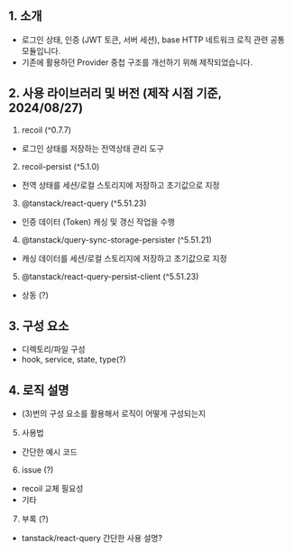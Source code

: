 ## 1. 소개

- 로그인 상태, 인증 (JWT 토큰, 서버 세션), base HTTP 네트워크 로직 관련 공통 모듈입니다.
- 기존에 활용하던 Provider 중첩 구조를 개선하기 위해 제작되었습니다.

## 2. 사용 라이브러리 및 버전 (제작 시점 기준, 2024/08/27)

1.  recoil (^0.7.7)

- 로그인 상태를 저장하는 전역상태 관리 도구

2.  recoil-persist (^5.1.0)

- 전역 상태를 세션/로컬 스토리지에 저장하고 초기값으로 지정

3.  @tanstack/react-query (^5.51.23)

- 인증 데이터 (Token) 캐싱 및 갱신 작업을 수행

4.  @tanstack/query-sync-storage-persister (^5.51.21)

- 캐싱 데이터를 세션/로컬 스토리지에 저장하고 초기값으로 지정

5.  @tanstack/react-query-persist-client (^5.51.23)

- 상동 (?)

## 3. 구성 요소

- 디렉토리/파일 구성
- hook, service, state, type(?)

## 4. 로직 설명

- (3)번의 구성 요소를 활용해서 로직이 어떻게 구성되는지

5. 사용법

- 간단한 예시 코드

6. issue (?)

- recoil 교체 필요성
- 기타

7. 부록 (?)

- tanstack/react-query 간단한 사용 설명?
